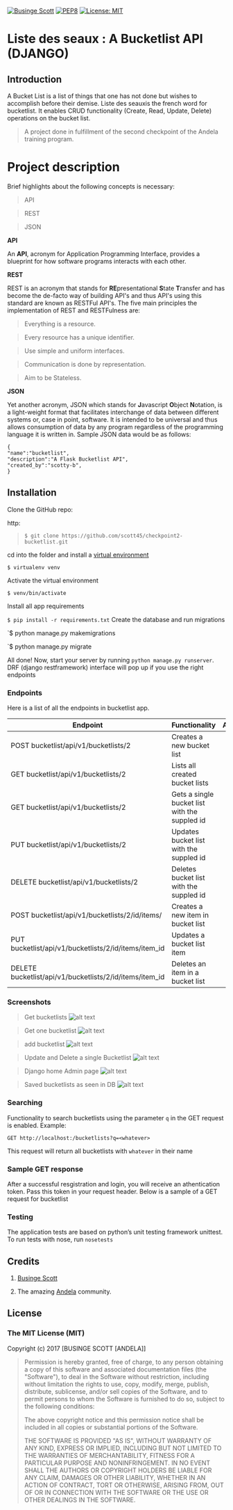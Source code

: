 [![Businge Scott](https://img.shields.io/badge/Businge%20Scott-Checkpoint3-green.svg)]()
[![PEP8](https://img.shields.io/badge/code%20style-pep8-orange.svg)](https://www.python.org/dev/peps/pep-0008/)
[![License: MIT](https://img.shields.io/badge/License-MIT-yellow.svg)](https://opensource.org/licenses/MIT)

# Liste des seaux : A Bucketlist API (DJANGO)


## Introduction
A Bucket List is a list of things that one has not done but wishes to accomplish before their demise. Liste des seauxis the french word for bucketlist. It enables CRUD
functionality (Create, Read, Update, Delete) operations on the bucket list.

>A project done in fulfillment of the second checkpoint of the Andela training program.

# Project description

Brief highlights about the following concepts is necessary:

 >API

 >REST

 >JSON

**API**

An **API**, acronym for Application Programming Interface, provides a blueprint for how software programs interacts with each other.

**REST**

REST is an acronym that stands for **RE**presentational **S**tate **T**ransfer and has become the de-facto way of building API's and thus API's using this standard are known as RESTFul API's. The five main principles the implementation of REST and RESTFulness are:

>Everything is a resource.

>Every resource has a unique identifier.

>Use simple and uniform interfaces.

>Communication is done by representation.

>Aim to be Stateless.

**JSON**

Yet another acronym, JSON which stands for **J**avascript **O**bject **N**otation, is a light-weight format that facilitates interchange of data between different systems or, case in point, software. It is intended to be universal and thus allows consumption of data by any program regardless of the programming language it is written in. Sample JSON data would be as follows:

```
{
"name":"bucketlist",
"description":"A Flask Bucketlist API",
"created_by":"scotty-b",
}

```

## Installation
 
Clone the GitHub repo:
 
http:
>`$ git clone https://github.com/scott45/checkpoint2-bucketlist.git`

cd into the folder and install a [virtual environment](https://virtualenv.pypa.io/en/stable/)

`$ virtualenv venv`

Activate the virtual environment

`$ venv/bin/activate`

Install all app requirements

`$ pip install -r requirements.txt`
Create the database and run migrations

`$ python manage.py makemigrations

`$ python manage.py migrate


All done! Now, start your server by running `python manage.py runserver`. DRF (django restframework) interface will pop up if you use the right endpoints
### Endpoints

Here is a list of all the endpoints in bucketlist app.

Endpoint | Functionality| Access
------------ | ------------- | ------------- 
POST bucketlist/api/v1/bucketlists/2 | Creates a new bucket list
GET bucketlist/api/v1/bucketlists/2 | Lists all created bucket lists
GET bucketlist/api/v1/bucketlists/2 | Gets a single bucket list with the suppled id
PUT bucketlist/api/v1/bucketlists/2 | Updates bucket list with the suppled id
DELETE bucketlist/api/v1/bucketlists/2 | Deletes bucket list with the suppled id
POST bucketlist/api/v1/bucketlists/2/id/items/ | Creates a new item in bucket list
PUT bucketlist/api/v1/bucketlists/2/id/items/item_id | Updates a bucket list item
DELETE bucketlist/api/v1/bucketlists/2/id/items/item_id | Deletes an item in a bucket list

### Screenshots

>Get bucketlists
![alt text](screenshots/register.png)

>Get one bucketlist
![alt text](screenshots/login.png)

>add bucketlist
![alt text](screenshots/add-bucket.png)

>Update and Delete a single Bucketlist
![alt text](screenshots/get-buckets.png)

>Django home Admin page
![alt text](screenshots/get-single-bucket.png)

>Saved bucketlists as seen in DB
![alt text](screenshots/add-item.png)

### Searching

Functionality to search bucketlists using the parameter `q` in the GET request is enabled. 
Example:

`GET http://localhost:/bucketlists?q=<whatever>`

This request will return all bucketlists with `whatever` in their name

### Sample GET response
After a successful resgistration and login, you will receive an athentication token. Pass this token in your request header.
Below is a sample of a GET request for bucketlist

### Testing
The application tests are based on python’s unit testing framework unittest.
To run tests with nose, run `nosetests`

## Credits

1. [Businge Scott](https://github.com/scott45)

2. The amazing [Andela](https://www.andela.com) community.

## License

### The MIT License (MIT)

Copyright (c) 2017 [BUSINGE SCOTT [ANDELA]]

> Permission is hereby granted, free of charge, to any person obtaining a copy
> of this software and associated documentation files (the "Software"), to deal
> in the Software without restriction, including without limitation the rights
> to use, copy, modify, merge, publish, distribute, sublicense, and/or sell
> copies of the Software, and to permit persons to whom the Software is
> furnished to do so, subject to the following conditions:
>
> The above copyright notice and this permission notice shall be included in
> all copies or substantial portions of the Software.
>
> THE SOFTWARE IS PROVIDED "AS IS", WITHOUT WARRANTY OF ANY KIND, EXPRESS OR
> IMPLIED, INCLUDING BUT NOT LIMITED TO THE WARRANTIES OF MERCHANTABILITY,
> FITNESS FOR A PARTICULAR PURPOSE AND NONINFRINGEMENT. IN NO EVENT SHALL THE
> AUTHORS OR COPYRIGHT HOLDERS BE LIABLE FOR ANY CLAIM, DAMAGES OR OTHER
> LIABILITY, WHETHER IN AN ACTION OF CONTRACT, TORT OR OTHERWISE, ARISING FROM,
> OUT OF OR IN CONNECTION WITH THE SOFTWARE OR THE USE OR OTHER DEALINGS IN
> THE SOFTWARE.
